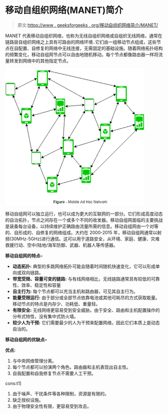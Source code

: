 # 移动自组织网络(MANET)简介

> 原文:[https://www . geeksforgeeks . org/移动自组织网络简介/MANET/](https://www.geeksforgeeks.org/introduction-of-mobile-ad-hoc-network-manet/)

MANET 代表移动自组织网络，也称为无线自组织网络或自组织无线网络，通常在链路层自组织网络之上具有可路由的网络环境..它们由一组移动节点组成，这些节点在自配置、自修复的网络中无线连接，无需固定的基础设施。随着网络拓扑结构的频繁变化，移动自组网节点可以自由地随机移动。每个节点都像路由器一样将流量转发到网络中的其他指定节点。

![66](img/1943a59b113ccfca5a9170adc688dca2.png)

移动自组网可以独立运行，也可以成为更大的互联网的一部分。它们形成高度动态的自治拓扑，节点之间存在一个或多个不同的收发器。移动自组网面临的主要挑战是装备每台设备，以持续维护正确路由流量所需的信息。移动自组网由一个对等的、自形成的、自修复的网络组成。大约在 2000-2015 年，移动自组网通常以射频(30MHz-5GHz)进行通信。这可以用于道路安全，从环境、家庭、健康、灾难救援行动、空中/陆地/海军防御、武器、机器人等传感器。

**移动自组网的特点–**

*   **动态拓扑:**
    典型的多跳网络拓扑可能会随着时间随机快速变化，它可以形成单向或双向链路。
*   **带宽受限、容量可变的链路:**
    与有线网络相比，无线链路通常具有较低的可靠性、效率、稳定性和容量
*   **自主行为:**
    每个节点都可以充当主机和路由器，可见其自主行为。
*   **能量受限运行:**
    由于部分或全部节点依靠电池或其他可耗尽的方式获取能量。移动节点的特点是内存少、功耗低、重量轻。
*   **有限安全:**
    无线网络更容易受到安全威胁。由于安全、路由和主机配置操作的分布式特性，没有集中式防火墙。
*   **较少人为干预:**
    它们需要最少的人为干预来配置网络，因此它们本质上是动态自治的。

**移动自组网的优缺点–**

**优点:**

1.  与中央网络管理分离。
2.  每个节点都可以扮演两个角色。路由器和主机表现出自主性。
3.  自我配置和自我修复节点不需要人工干预。

cons:t1]

1.  由于噪声、干扰条件等各种限制，资源是有限的。
2.  缺乏授权设施。
3.  由于物理安全性有限，更容易受到攻击。
